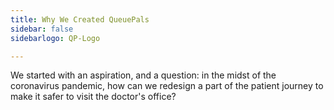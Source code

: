 ```yaml
---
title: Why We Created QueuePals
sidebar: false
sidebarlogo: QP-Logo

---
```


We started with an aspiration, and a question: in the midst of the coronavirus pandemic, how can we redesign a part of the patient journey to make it safer to visit the doctor's office? 
